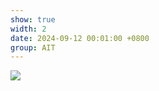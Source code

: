 ```yaml
---
show: true
width: 2
date: 2024-09-12 00:01:00 +0800
group: AIT
---
```

<div>
    <img data-src="{{ '/assets/img/research/ait/p21_cow.gif' | relative_url }}" class="lazy w-100 rounded" src="{{ '/assets/img/empty_300x200.png' | relative_url }}">
</div>
